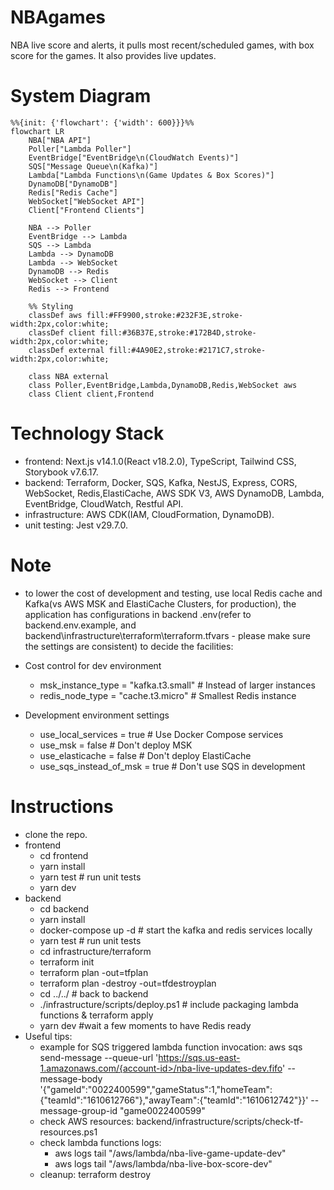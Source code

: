 # NBAgames
NBA live score and alerts, it pulls most recent/scheduled games, with box score for the games. It also provides live updates.

# System Diagram
```mermaid
%%{init: {'flowchart': {'width': 600}}}%%
flowchart LR
    NBA["NBA API"]
    Poller["Lambda Poller"]
    EventBridge["EventBridge\n(CloudWatch Events)"]
    SQS["Message Queue\n(Kafka)"]
    Lambda["Lambda Functions\n(Game Updates & Box Scores)"]
    DynamoDB["DynamoDB"]
    Redis["Redis Cache"]
    WebSocket["WebSocket API"]
    Client["Frontend Clients"]

    NBA --> Poller
    EventBridge --> Lambda
    SQS --> Lambda
    Lambda --> DynamoDB
    Lambda --> WebSocket
    DynamoDB --> Redis
    WebSocket --> Client
    Redis --> Frontend 

    %% Styling
    classDef aws fill:#FF9900,stroke:#232F3E,stroke-width:2px,color:white;
    classDef client fill:#36B37E,stroke:#172B4D,stroke-width:2px,color:white;
    classDef external fill:#4A90E2,stroke:#2171C7,stroke-width:2px,color:white;

    class NBA external
    class Poller,EventBridge,Lambda,DynamoDB,Redis,WebSocket aws
    class Client client,Frontend
```

# Technology Stack
 - frontend:  Next.js v14.1.0(React v18.2.0), TypeScript, Tailwind CSS, Storybook v7.6.17.
 - backend: Terraform, Docker, SQS, Kafka, NestJS, Express, CORS, WebSocket, Redis,ElastiCache, AWS SDK V3, AWS DynamoDB, Lambda, EventBridge, CloudWatch, Restful API.
 - infrastructure: AWS CDK(IAM, CloudFormation, DynamoDB).
 - unit testing: Jest v29.7.0.

# Note
 - to lower the cost of development and testing, use local Redis cache and Kafka(vs AWS MSK and ElastiCache Clusters, for production), the application has configurations in backend .env(refer to backend\.env.example, and backend\infrastructure\terraform\terraform.tfvars - please make sure the settings are consistent) to decide the facilities:
  - Cost control for dev environment
    * msk_instance_type = "kafka.t3.small"      # Instead of larger instances
    * redis_node_type = "cache.t3.micro"        # Smallest Redis instance

  - Development environment settings
    * use_local_services = true    # Use Docker Compose services
    * use_msk = false             # Don't deploy MSK
    * use_elasticache = false     # Don't deploy ElastiCache
    * use_sqs_instead_of_msk = true  # Don't use SQS in development

# Instructions 
 - clone the repo.
 - frontend
    * cd frontend
    * yarn install
    * yarn test # run unit tests
    * yarn dev
 - backend
    * cd backend
    * yarn install
    * docker-compose up -d # start the kafka and redis services locally
    * yarn test # run unit tests
    * cd infrastructure/terraform
    * terraform init
    * terraform plan -out=tfplan
    * terraform plan -destroy -out=tfdestroyplan 
    * cd ../../ # back to backend
    * ./infrastructure/scripts/deploy.ps1 # include packaging lambda functions & terraform apply
    * yarn dev #wait a few moments to have Redis ready
 - Useful tips:
    * example for SQS triggered lambda function invocation: aws sqs send-message --queue-url 'https://sqs.us-east-1.amazonaws.com/{account-id>/nba-live-updates-dev.fifo' --message-body '{"gameId":"0022400599","gameStatus":1,"homeTeam":{"teamId":"1610612766"},"awayTeam":{"teamId":"1610612742"}}' --message-group-id "game0022400599" 
    * check AWS resources: backend/infrastructure/scripts/check-tf-resources.ps1
    * check lambda functions logs:
        * aws logs tail "/aws/lambda/nba-live-game-update-dev"
        * aws logs tail "/aws/lambda/nba-live-box-score-dev"
    * cleanup: terraform destroy
